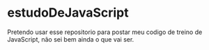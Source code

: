# estudoDeJavaScript
Pretendo usar esse repositorio para postar meu codigo de treino de JavaScript, não sei bem ainda o que vai ser.
